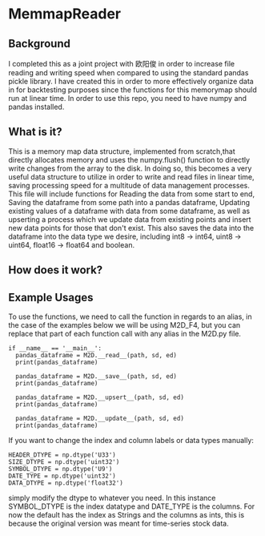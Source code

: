 # MemmapReader
## Background

I completed this as a joint project with 欧阳俊 in order to increase file reading and writing speed when compared to using the standard pandas pickle library. I have created this in order to more effectively organize data in for backtesting purposes since the functions for this memorymap should run at linear time. In order to use this repo, you need to have numpy and pandas installed.

## What is it?

This is a memory map data structure, implemented from scratch,that directly allocates memory and uses the numpy.flush() function to directly write changes from the array to the disk. In doing so, this becomes a very useful data structure to utilize in order to write and read files in linear time, saving processing speed for a multitude of data management processes. This file will include functions for Reading the data from some start to end, Saving the dataframe from some path into a pandas dataframe, Updating existing values of a dataframe with data from some dataframe, as well as upserting a process which we update data from existing points and insert new data points for those that don't exist. This also saves the data into the dataframe into the data type we desire, including int8 -> int64, uint8 -> uint64, float16 -> float64 and boolean.

## How does it work?

## Example Usages
To use the functions, we need to call the function in regards to an alias, in the case of the examples below we will be using M2D_F4, but you can replace that part of each function call with any alias in the M2D.py file.

```
if __name__ == '__main__':
  pandas_dataframe = M2D.__read__(path, sd, ed)
  print(pandas_dataframe)
  
  pandas_dataframe = M2D.__save__(path, sd, ed)
  print(pandas_dataframe)
  
  pandas_dataframe = M2D.__upsert__(path, sd, ed)
  print(pandas_dataframe)
  
  pandas_dataframe = M2D.__update__(path, sd, ed)
  print(pandas_dataframe)
```

If you want to change the index and column labels or data types manually:

```
HEADER_DTYPE = np.dtype('U33')
SIZE_DTYPE = np.dtype('uint32')
SYMBOL_DTYPE = np.dtype('U9')
DATE_TYPE = np.dtype('uint32')
DATA_DTYPE = np.dtype('float32')
```
simply modify the dtype to whatever you need. In this instance SYMBOL_DTYPE is the index datatype and DATE_TYPE is the columns.
For now the default has the index as Strings and the columns as ints, this is because the original version was meant for time-series stock data.


